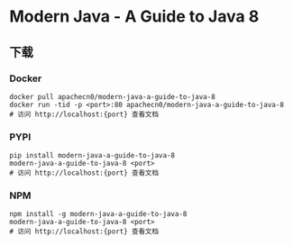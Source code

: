 # Modern Java - A Guide to Java 8

## 下载

### Docker

```
docker pull apachecn0/modern-java-a-guide-to-java-8
docker run -tid -p <port>:80 apachecn0/modern-java-a-guide-to-java-8
# 访问 http://localhost:{port} 查看文档
```

### PYPI

```
pip install modern-java-a-guide-to-java-8
modern-java-a-guide-to-java-8 <port>
# 访问 http://localhost:{port} 查看文档
```

### NPM

```
npm install -g modern-java-a-guide-to-java-8
modern-java-a-guide-to-java-8 <port>
# 访问 http://localhost:{port} 查看文档
```
